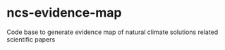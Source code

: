 # ncs-evidence-map
Code base to generate evidence map of natural climate solutions related scientific papers
